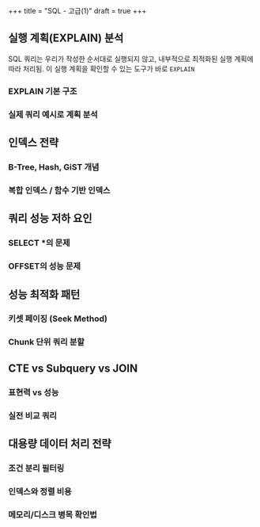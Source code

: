 +++
title = "SQL - 고급(1)"
draft = true
+++

## 실행 계획(EXPLAIN) 분석
SQL 쿼리는 우리가 작성한 순서대로 실행되지 않고, 내부적으로 최적화된 실행 계획에 따라 처리됨. 이 실행 계획을 확인할 수 있는 도구가 바로 ```EXPLAIN```
### EXPLAIN 기본 구조

### 실제 쿼리 예시로 계획 분석

## 인덱스 전략
### B-Tree, Hash, GiST 개념
### 복합 인덱스 / 함수 기반 인덱스

## 쿼리 성능 저하 요인
### SELECT *의 문제
### OFFSET의 성능 문제

## 성능 최적화 패턴
### 키셋 페이징 (Seek Method)
### Chunk 단위 쿼리 분할

## CTE vs Subquery vs JOIN
### 표현력 vs 성능
### 실전 비교 쿼리

## 대용량 데이터 처리 전략
### 조건 분리 필터링
### 인덱스와 정렬 비용
### 메모리/디스크 병목 확인법